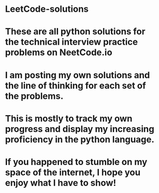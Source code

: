 # LeetCode-solutions

# These are all python solutions for the technical interview practice problems on NeetCode.io

# I am posting my own solutions and the line of thinking for each set of the problems.
# This is mostly to track my own progress and display my increasing proficiency in the python language.

# If you happened to stumble on my space of the internet, I hope you enjoy what I have to show!
